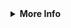 <details>
  <summary><b>More Info</b></summary>

  # Stats

  - **Total Share**  
    - Social Committee: [seu dado aqui]
    - Total Time: [seu tempo de codificação]
    - Total Issuance: [seus dados]
    - Contributions: [número de contribuições]

  ---

  ## Top Languages by Repo

  - JavaScript
  - CSS
  - HTML
  - [Outras linguagens que você usa]

  ---

  ## Commits (UTC -3:00) [ajustado para o horário do Brasil]

  - **Commits Shared**  
    - [Seu dado de média 1]
    - [Seu dado de média 2]

  ---

  ### Refractors

  - [ ] [Seu projeto 1]
  - [ ] [Seu projeto 2]
  - [ ] [Seu projeto 3]

  ---

  ### Database of Features

  - **Total Contributions**  
    - [Data de início] - Present

  ---

  ### Compact Trends

  - **Legend**: [Seu tópico de interesse]
    - [Sua métrica 1] - [Sua métrica 2]

  ---

  [![Instagram](https://img.shields.io/badge/Instagram-leh__meh-E4405F?style=flat&logo=instagram&logoColor=white)](https://www.instagram.com/leh_meh)  
  [![Discord](https://img.shields.io/badge/Discord-username-5865F2?style=flat&logo=discord&logoColor=white)](https://discord.gg/yourdiscordlink)  
  [![WhatsApp](https://img.shields.io/badge/WhatsApp-Chat-25D366?style=flat&logo=whatsapp&logoColor=white)](https://wa.me/5516999999999)  
  [![LinkedIn](https://img.shields.io/badge/LinkedIn-Letícia_Medeiros-0077B5?style=flat&logo=linkedin&logoColor=white)](https://www.linkedin.com/in/leticiamedeiros/)  
  [![Report](https://img.shields.io/badge/Report-Issue-FF0000?style=flat&logo=github&logoColor=white)](https://github.com/leh-meh/leh-meh/issues)

  ---

  [reality + linktrace + carrol.co + node]

</details>
